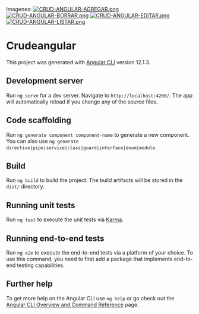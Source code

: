 Imagenes:
[![CRUD-ANGULAR-AGREGAR.png](https://i.postimg.cc/jdXxxGdz/CRUD-ANGULAR-AGREGAR.png)](https://postimg.cc/JGsVKYXn)
[![CRUD-ANGULAR-BORRAR.png](https://i.postimg.cc/zXXmj38g/CRUD-ANGULAR-BORRAR.png)](https://postimg.cc/5jGk94H4)
[![CRUD-ANGULAR-EDITAR.png](https://i.postimg.cc/prs67YRn/CRUD-ANGULAR-EDITAR.png)](https://postimg.cc/WqJ8qZD2)
[![CRUD-ANGULAR-LISTAR.png](https://i.postimg.cc/fLZqRgb9/CRUD-ANGULAR-LISTAR.png)](https://postimg.cc/QB4J6m18)

# Crudeangular

This project was generated with [Angular CLI](https://github.com/angular/angular-cli) version 12.1.3.

## Development server

Run `ng serve` for a dev server. Navigate to `http://localhost:4200/`. The app will automatically reload if you change any of the source files.

## Code scaffolding

Run `ng generate component component-name` to generate a new component. You can also use `ng generate directive|pipe|service|class|guard|interface|enum|module`.

## Build

Run `ng build` to build the project. The build artifacts will be stored in the `dist/` directory.

## Running unit tests

Run `ng test` to execute the unit tests via [Karma](https://karma-runner.github.io).

## Running end-to-end tests

Run `ng e2e` to execute the end-to-end tests via a platform of your choice. To use this command, you need to first add a package that implements end-to-end testing capabilities.

## Further help

To get more help on the Angular CLI use `ng help` or go check out the [Angular CLI Overview and Command Reference](https://angular.io/cli) page.
